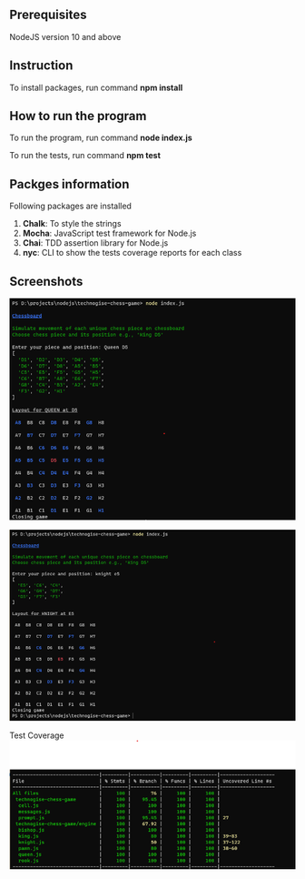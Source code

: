 ## Prerequisites ##
NodeJS version 10 and above

## Instruction ##
To install packages, run command **npm install**

## How to run the program ##

To run the program, run command **node index.js**

To run the tests, run command **npm test**

## Packges information ##
Following packages are installed

1. **Chalk**: To style the strings
2. **Mocha**: JavaScript test framework for Node.js
3. **Chai**: TDD assertion library for Node.js
4. **nyc**: CLI to show the tests coverage reports for each class

## Screenshots ##
<p>
    <img src="https://github.com/sambhaji9/technogise-chess-game/blob/master/screenshots/1.png"/>
</p>


<p>
    <img src="https://github.com/sambhaji9/technogise-chess-game/blob/master/screenshots/2.png"/>
</p>

<p>
    Test Coverage<br/>
    <img src="https://github.com/sambhaji9/technogise-chess-game/blob/master/screenshots/3.png"/>
</p>